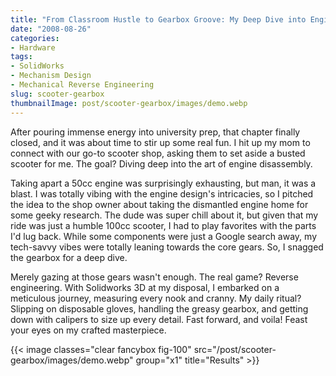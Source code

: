 ```yaml
---
title: "From Classroom Hustle to Gearbox Groove: My Deep Dive into Engine Magic"
date: "2008-08-26"
categories:
- Hardware
tags:
- SolidWorks
- Mechanism Design
- Mechanical Reverse Engineering
slug: scooter-gearbox
thumbnailImage: post/scooter-gearbox/images/demo.webp
---
```


<!-- for peek -->
After pouring immense energy into university prep, that chapter finally closed, and it was about 
time to stir up some real fun. I hit up my mom to connect with our go-to scooter shop, asking them 
to set aside a busted scooter for me. The goal? Diving deep into the art of engine disassembly. 

<!--more-->
Taking apart a 50cc engine was surprisingly exhausting, but man, it was a blast. I was totally 
vibing with the engine design's intricacies, so I pitched the idea to the shop owner about taking 
the dismantled engine home for some geeky research. The dude was super chill about it, but given 
that my ride was just a humble 100cc scooter, I had to play favorites with the parts I'd lug back. 
While some components were just a Google search away, my tech-savvy vibes were totally leaning 
towards the core gears. So, I snagged the gearbox for a deep dive.

Merely gazing at those gears wasn't enough. The real game? Reverse engineering. With Solidworks 3D 
at my disposal, I embarked on a meticulous journey, measuring every nook and cranny. My daily 
ritual? Slipping on disposable gloves, handling the greasy gearbox, and getting down with calipers 
to size up every detail. Fast forward, and voila! Feast your eyes on my crafted masterpiece.


{{< image classes="clear fancybox fig-100" src="/post/scooter-gearbox/images/demo.webp" group="x1" title="Results" >}}



